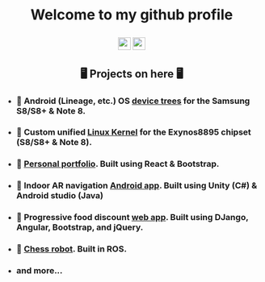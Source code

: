 <h1 align="center">

**Welcome to my github profile** 

</h1>

<div align="center">

<a href="https://www.linkedin.com/in/hassan-shahid0/"><img src="https://img.shields.io/badge/linkedin-%230077B5.svg?&style=for-the-badge&logo=linkedin&logoColor=white" height=25></a>
<a href="https://muhashh.github.io/"><img src="https://img.shields.io/badge/-personal%20website-00B9D6?style=for-the-badge&logo=Google-Chrome&logoColor=white" height=25></a>

</div>


<div align="center">

## 🖥️ Projects on here 🖥️

</div>



- ### 📱 Android (Lineage, etc.) OS [device trees](https://github.com/muHashh/android_device_samsung_universal8895-common/tree/lineage-17.1-old) for the Samsung S8/S8+ & Note 8.

- ### 🌽 Custom unified [Linux Kernel](https://github.com/muHashh/device_kernel_samsung_universal8895) for the Exynos8895 chipset (S8/S8+ & Note 8).

- ### 🧑 [Personal portfolio](https://github.com/muHashh/personal_website). Built using React & Bootstrap.

- ### 📲 Indoor AR navigation [Android app](https://github.com/muHashh/OBASHI-Android-App). Built using Unity (C#) & Android studio (Java)

- ### 🍔 Progressive food discount [web app](https://github.com/muHashh/Foodle). Built using DJango, Angular, Bootstrap, and jQuery.

- ### 🤖 [Chess robot](https://github.com/muHashh/chess_baxter). Built in ROS.

- ### and more...